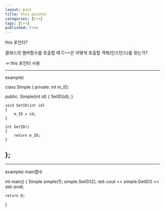 ```yaml
---
layout: post
title: this pointer
categories: [C++]
tags: [C++]
published: true	
---	
```


this 포인터?

클래스의 멤버함수를 호출할 때 C++은 어떻게 호출할 객체(인스턴스)를 찾는가?

-> this 포인터 사용

---
example)

class Simple
{
private:
    int m_ID;

public:
    Simple(int id)
    {
        SetID(id);
    }

    void SetID(int id)
    {
        m_ID = id;
    }

    int GetID()
    {
        return m_ID;
    }
};
---

---
example) main함수

int main()
{
    Simple simple(1);
    simple.SetID(2);
    std::cout << simple.GetID() << std::endl;

    return 0;
}
